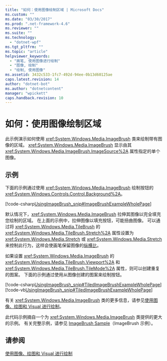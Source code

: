 ```yaml
---
title: "如何：使用图像绘制区域 | Microsoft Docs"
ms.custom: ""
ms.date: "03/30/2017"
ms.prod: ".net-framework-4.6"
ms.reviewer: ""
ms.suite: ""
ms.technology: 
  - "dotnet-wpf"
ms.tgt_pltfrm: ""
ms.topic: "article"
helpviewer_keywords: 
  - "画笔, 使用图像进行绘制"
  - "图像, 绘制"
  - "绘制, 使用图像"
ms.assetid: 3432c533-1fc7-492d-94ee-0b13d60125ae
caps.latest.revision: 14
author: "dotnet-bot"
ms.author: "dotnetcontent"
manager: "wpickett"
caps.handback.revision: 10
---
```

# 如何：使用图像绘制区域
此示例演示如何使用 <xref:System.Windows.Media.ImageBrush> 类来绘制带有图像的区域。  <xref:System.Windows.Media.ImageBrush> 显示由其 <xref:System.Windows.Media.ImageBrush.ImageSource%2A> 属性指定的单个图像。  
  
## 示例  
 下面的示例通过使用 <xref:System.Windows.Media.ImageBrush> 绘制按钮的 <xref:System.Windows.Controls.Control.Background%2A>。  
  
 [!code-csharp[UsingImageBrush_snip#ImageBrushExampleWholePage](../../../../samples/snippets/csharp/VS_Snippets_Wpf/UsingImageBrush_snip/CSharp/PaintingWithImagesExample.cs#imagebrushexamplewholepage)]  
  
 默认情况下，<xref:System.Windows.Media.ImageBrush> 拉伸其图像以完全填充您绘制的区域。  在上面的示例中，拉伸图像以填充按钮，可能扭曲图像。  可以通过将 <xref:System.Windows.Media.TileBrush> 的 <xref:System.Windows.Media.TileBrush.Stretch%2A> 属性设置为 <xref:System.Windows.Media.Stretch> 或 <xref:System.Windows.Media.Stretch> 来控制此行为，这样会使画笔保留图像的[纵横比](GTMT)。  
  
 如果设置 <xref:System.Windows.Media.ImageBrush> 的 <xref:System.Windows.Media.TileBrush.Viewport%2A> 和 <xref:System.Windows.Media.TileBrush.TileMode%2A> 属性，则可以创建重复的图案。  下面的示例通过使用从图像创建的图案来绘制按钮。  
  
 [!code-csharp[UsingImageBrush_snip#TiledImageBrushExampleWholePage](../../../../samples/snippets/csharp/VS_Snippets_Wpf/UsingImageBrush_snip/CSharp/TiledImageBrushExample.cs#tiledimagebrushexamplewholepage)]
 [!code-vb[UsingImageBrush_snip#TiledImageBrushExampleWholePage](../../../../samples/snippets/visualbasic/VS_Snippets_Wpf/UsingImageBrush_snip/VisualBasic/TiledImageBrushExample.vb#tiledimagebrushexamplewholepage)]  
  
 有关 <xref:System.Windows.Media.ImageBrush> 类的更多信息，请参见[使用图像、绘图和 Visual 进行绘制](../../../../docs/framework/wpf/graphics-multimedia/painting-with-images-drawings-and-visuals.md)。  
  
 此代码示例摘自一个为 <xref:System.Windows.Media.ImageBrush> 类提供的更大的示例。  有关完整示例，请参见 [ImageBrush Sample](http://go.microsoft.com/fwlink/?LinkID=160005)（ImageBrush 示例）。  
  
## 请参阅  
 [使用图像、绘图和 Visual 进行绘制](../../../../docs/framework/wpf/graphics-multimedia/painting-with-images-drawings-and-visuals.md)
